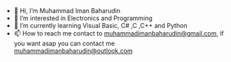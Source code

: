 - 👋 Hi, I’m Muhammad Iman Baharudin
- 👀 I’m interested in Electronics and Programming
- 🌱 I’m currently learning Visual Basic, C# ,C ,C++ and Python
- 📫 How to reach me contact to muhammadimanbaharudin@gmail.com, if you want asap you can contact me muhammadimanbaharudin@outlook.com

<!---
muhammadimanbaharudin/muhammadimanbaharudin is a ✨ special ✨ repository because its `README.md` (this file) appears on your GitHub profile.
You can click the Preview link to take a look at your changes.
--->
